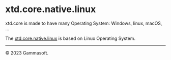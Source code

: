 
# xtd.core.native.linux

xtd.core is made to have many Operating System: Windows, linux, macOS, ...

The [xtd.core.native.linux](.) is based on Linux Operating System.

______________________________________________________________________________________________

© 2023 Gammasoft.

